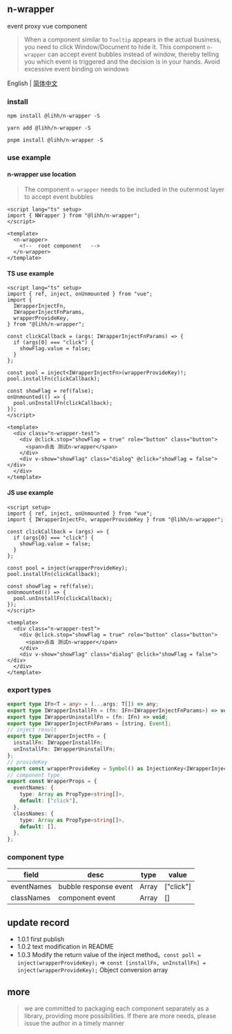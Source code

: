 ## n-wrapper

event proxy vue component

> When a component similar to `Tooltip` appears in the actual business, you need to click Window/Document to hide it. This component `n-wrapper` can accept event bubbles instead of window, thereby telling you which event is triggered and the decision is in your hands. Avoid excessive event binding on windows

English | [简体中文](https://github.com/a572251465/n-components/blob/main/packages/n-wrapper/README.md)

### install

```shell
npm install @lihh/n-wrapper -S
```

```shell
yarn add @lihh/n-wrapper -S
```

```shell
pnpm install @lihh/n-wrapper -S
```

### use example

#### n-wrapper use location

> The component `n-wrapper` needs to be included in the outermost layer to accept event bubbles

```vue
<script lang="ts" setup>
import { NWrapper } from "@lihh/n-wrapper";
</script>

<template>
  <n-wrapper>
    <!--  root component   -->
  </n-wrapper>
</template>
```

#### TS use example

```vue
<script lang="ts" setup>
import { ref, inject, onUnmounted } from "vue";
import {
  IWrapperInjectFn,
  IWrapperInjectFnParams,
  wrapperProvideKey,
} from "@lihh/n-wrapper";

const clickCallback = (args: IWrapperInjectFnParams) => {
  if (args[0] === "click") {
    showFlag.value = false;
  }
};

const pool = inject<IWrapperInjectFn>(wrapperProvideKey)!;
pool.installFn(clickCallback);

const showFlag = ref(false);
onUnmounted(() => {
  pool.unInstallFn(clickCallback);
});
</script>

<template>
  <div class="n-wrapper-test">
    <div @click.stop="showFlag = true" role="button" class="button">
      <span>点击 测试n-wrapper</span>
    </div>
    <div v-show="showFlag" class="dialog" @click="showFlag = false"></div>
  </div>
</template>
```

#### JS use example

```vue
<script setup>
import { ref, inject, onUnmounted } from "vue";
import { IWrapperInjectFn, wrapperProvideKey } from "@lihh/n-wrapper";

const clickCallback = (args) => {
  if (args[0] === "click") {
    showFlag.value = false;
  }
};

const pool = inject(wrapperProvideKey);
pool.installFn(clickCallback);

const showFlag = ref(false);
onUnmounted(() => {
  pool.unInstallFn(clickCallback);
});
</script>

<template>
  <div class="n-wrapper-test">
    <div @click.stop="showFlag = true" role="button" class="button">
      <span>点击 测试n-wrapper</span>
    </div>
    <div v-show="showFlag" class="dialog" @click="showFlag = false"></div>
  </div>
</template>
```

### export types

```ts
export type IFn<T = any> = (...args: T[]) => any;
export type IWrapperInstallFn = (fn: IFn<IWrapperInjectFnParams>) => void;
export type IWrapperUninstallFn = (fn: IFn) => void;
export type IWrapperInjectFnParams = [string, Event];
// inject result
export type IWrapperInjectFn = {
  installFn: IWrapperInstallFn;
  unInstallFn: IWrapperUninstallFn;
};
// provideKey
export const wrapperProvideKey = Symbol() as InjectionKey<IWrapperInjectFn>;
// component type
export const WrapperProps = {
  eventNames: {
    type: Array as PropType<string[]>,
    default: ["click"],
  },
  classNames: {
    type: Array as PropType<string[]>,
    default: [],
  },
};
```

### component type

| field      | desc                  | type  | value     |
| ---------- | --------------------- | ----- | --------- |
| eventNames | bubble response event | Array | ["click"] |
| classNames | component event       | Array | []        |


## update record

- 1.0.1 first publish
- 1.0.2 text modification in README
- 1.0.3 Modify the return value of the inject method。`const poll = inject(wrapperProvideKey);` => `const [installFn, unInstallFn] = inject(wrapperProvideKey);` Object conversion array


## more

> we are committed to packaging each component separately as a library, providing more possibilities. If there are more needs, please issue the author in a timely manner
